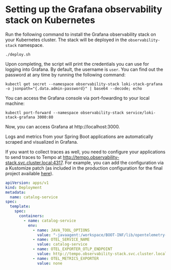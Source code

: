 # Setting up the Grafana observability stack on Kubernetes

Run the following command to install the Grafana observability stack on your Kubernetes cluster. The stack
will be deployed in the `observability-stack` namespace.

```shell
./deploy.sh
```

Upon completing, the script will print the credentials you can use for logging into Grafana.
By default, the username is `user`. You can find out the password at any time by running the following
command:

```shell
kubectl get secret --namespace observability-stack loki-stack-grafana -o jsonpath="{.data.admin-password}" | base64 --decode; echo
```

You can access the Grafana console via port-fowarding to your local machine:

```shell
kubectl port-forward --namespace observability-stack service/loki-stack-grafana 3000:80
```

Now, you can access Grafana at http://localhost:3000.

Logs and metrics from your Spring Boot applications are automatically scraped and visualized in Grafana.

If you want to collect traces as well, you need to configure your applications to send traces
to Tempo at http://tempo.observability-stack.svc.cluster.local:4317. For example, you can add
the configuration via a Kustomize patch (as included in the production configuration
for the final project
available [here](https://github.com/ThomasVitale/cloud-native-spring-in-action/tree/main/PolarBookshop/polar-deployment/kubernetes/applications)).

```yaml
apiVersion: apps/v1
kind: Deployment
metadata:
  name: catalog-service
spec:
  template:
    spec:
      containers:
        - name: catalog-service
          env:
            - name: JAVA_TOOL_OPTIONS
              value: "-javaagent:/workspace/BOOT-INF/lib/opentelemetry-javaagent-1.17.0.jar"
            - name: OTEL_SERVICE_NAME
              value: catalog-service
            - name: OTEL_EXPORTER_OTLP_ENDPOINT
              value: http://tempo.observability-stack.svc.cluster.local:4317
            - name: OTEL_METRICS_EXPORTER
              value: none
```
